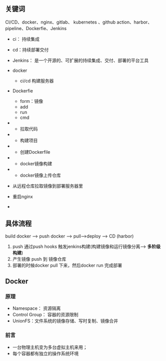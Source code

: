 ## 关键词

CI/CD、docker、nginx、gitlab、 kubernetes 、github action、harbor、pipeline、Dockerfie、Jenkins

- ci： 持续集成
- cd：持续部署交付

- Jenkins： 是一个开源的、可扩展的持续集成、交付、部署的平台工具
- docker
	- ci/cd 构建服务器
- Dockerfie
	- form：镜像
	- add
	- run
	- cmd

- -   拉取代码
- -   构建项目
- -   创建Dockerfile
- -   docker镜像构建
- -   docker镜像上传仓库
- 从远程仓库拉取镜像到部署服务器里
  
- 重启nginx
- 
## 具体流程

build docker --> push docker --> pull-->deploy --> CD (harbor)
1. push 通过push hooks 触发jenkins构建(构建镜像和运行镜像分离--> **多阶级构建**)
2. 产生镜像 push 到 镜像仓库
3. 部署的时候docker pull 下来，然后docker run 完成部署
## Docker

### 原理

- Namespace： 资源隔离
- Control Group： 容器的资源限制
- UnionFS：文件系统的镜像存储、写时复制、镜像合并

### 前言
- 一台物理主机变为多台虚拟主机来用；
- 每个容器都有独立的操作系统环境
